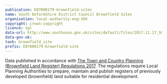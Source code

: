 ```yaml
---
publication: E07000179-brownfield-sites
name: South Oxfordshire District Council Brownfield Sites
organisation: local-authority-eng:SOX
copyright: crown-copyright
licence: ogl
data-url: http://www.southoxon.gov.uk/sites/default/files/2017.11.17_SODC_Brownfield%20Land%20Register.xlsm
data-gov-uk: 
task: brownfield_site
prefix: E07000179-brownfield-site
---
```


Data published in accordance with [The Town and Country Planning (Brownfield Land Register) Regulations 2017](http://www.legislation.gov.uk/uksi/2017/403/contents/made).
The regulations require Local Planning Authorities to prepare, maintain and publish registers of previously developed (brownfield) land suitable for residential development.

